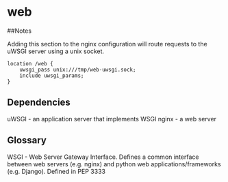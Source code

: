 # web

##Notes

Adding this section to the nginx configuration will route requests to the uWSGI server using a unix socket.

```
location /web {                                                                                                           
    uwsgi_pass unix:///tmp/web-uwsgi.sock;                                                                                
    include uwsgi_params;                                                                                                 
}
```

## Dependencies

uWSGI - an application server that implements WSGI
nginx - a web server

## Glossary

WSGI - Web Server Gateway Interface. Defines a common interface between web servers (e.g. nginx) and python web applications/frameworks (e.g. Django). Defined in PEP 3333
